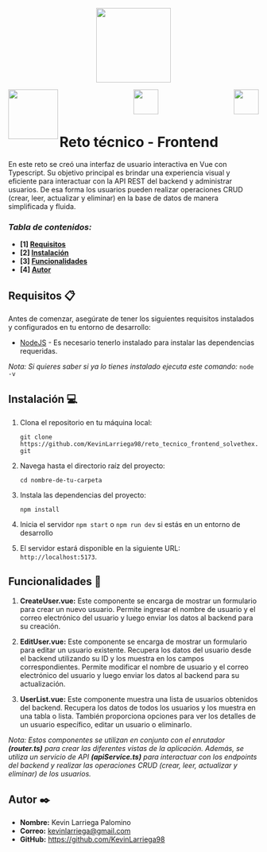 <p align="center">
    <img src="https://media.licdn.com/dms/image/C560BAQE5kuDynLMSSw/company-logo_200_200/0/1680191024110?e=1692835200&v=beta&t=oFmtkAccfB57QKbbuFhMrLuYYNoZzh5S8FfpT5OBF5E" width="150">
</p>
<p align="center">
    <img align="left" src="https://upload.wikimedia.org/wikipedia/commons/thumb/d/d9/Node.js_logo.svg/2560px-Node.js_logo.svg.png" width="100">
    <img src="https://upload.wikimedia.org/wikipedia/commons/thumb/4/4c/Typescript_logo_2020.svg/2048px-Typescript_logo_2020.svg.png" width="50">
    <img align="right" src="https://upload.wikimedia.org/wikipedia/commons/thumb/9/95/Vue.js_Logo_2.svg/1184px-Vue.js_Logo_2.svg.png" width="50">
</p>

# Reto técnico - Frontend

En este reto se creó una interfaz de usuario interactiva en Vue con Typescript. Su objetivo principal es brindar una experiencia visual y eficiente para interactuar con la API REST del backend y administrar usuarios. De esa forma los usuarios pueden realizar operaciones CRUD (crear, leer, actualizar y eliminar) en la base de datos de manera simplificada y fluida.

### _Tabla de contenidos:_
* **[1] [Requisitos](#requisitos-)**
* **[2] [Instalación](#instalación-)**
* **[3] [Funcionalidades](#funcionalidades-)**
* **[4] [Autor](#autor-%EF%B8%8F)**

## Requisitos 📋

Antes de comenzar, asegúrate de tener los siguientes requisitos instalados y configurados en tu entorno de desarrollo:

- [NodeJS](https://nodejs.org/) - Es necesario tenerlo instalado para instalar las dependencias requeridas.

_Nota: Si quieres saber si ya lo tienes instalado ejecuta este comando:_
``` node -v ```

## Instalación 💻

1. Clona el repositorio en tu máquina local:

   ``` git clone https://github.com/KevinLarriega98/reto_tecnico_frontend_solvethex.git ```
2. Navega hasta el directorio raíz del proyecto:

   ``` cd nombre-de-tu-carpeta ```
3. Instala las dependencias del proyecto:

   ``` npm install ```
4. Inicia el servidor
``` npm start ``` o ``` npm run dev ``` si estás en un entorno de desarrollo
5. El servidor estará disponible en la siguiente URL: `http://localhost:5173`.

## Funcionalidades 📐

1. **CreateUser.vue:** Este componente se encarga de mostrar un formulario para crear un nuevo usuario. Permite ingresar el nombre de usuario y el correo electrónico del usuario y luego enviar los datos al backend para su creación.

2. **EditUser.vue:** Este componente se encarga de mostrar un formulario para editar un usuario existente. Recupera los datos del usuario desde el backend utilizando su ID y los muestra en los campos correspondientes. Permite modificar el nombre de usuario y el correo electrónico del usuario y luego enviar los datos al backend para su actualización.

3. **UserList.vue:** Este componente muestra una lista de usuarios obtenidos del backend. Recupera los datos de todos los usuarios y los muestra en una tabla o lista. También proporciona opciones para ver los detalles de un usuario específico, editar un usuario o eliminarlo.

_Nota: Estos componentes se utilizan en conjunto con el enrutador **(router.ts)** para crear las diferentes vistas de la aplicación. Además, se utiliza un servicio de API **(apiService.ts)** para interactuar con los endpoints del backend y realizar las operaciones CRUD (crear, leer, actualizar y eliminar) de los usuarios._

## Autor ✒️

- **Nombre:** Kevin Larriega Palomino  
- **Correo:** kevinlarriega@gmail.com 
- **GitHub:** https://github.com/KevinLarriega98